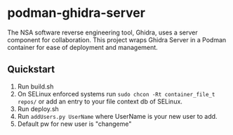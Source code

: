 podman-ghidra-server
=====

The NSA software reverse engineering tool, Ghidra, uses a server component for collaboration. This project wraps Ghidra Server in a Podman container for ease of deployment and management.

## Quickstart

1. Run build.sh
2. On SELinux enforced systems run `sudo chcon -Rt container_file_t repos/` or add an entry to your file context db of SELinux.
3. Run deploy.sh
4. Run `addUsers.py UserName` where UserName is your new user to add.
5. Default pw for new user is "changeme"

